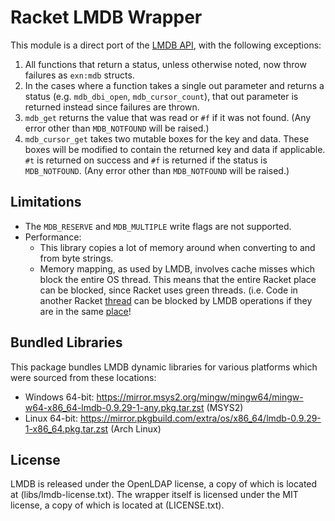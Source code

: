 # Racket LMDB Wrapper

This module is a direct port of the [LMDB API](http://www.lmdb.tech/doc), with the following exceptions:

1. All functions that return a status, unless otherwise noted, now throw failures as `exn:mdb` structs.
2. In the cases where a function takes a single out parameter and returns a status (e.g. `mdb_dbi_open`, `mdb_cursor_count`), that out parameter is returned instead since failures are thrown.
3. `mdb_get` returns the value that was read or `#f` if it was not found.
   (Any error other than `MDB_NOTFOUND` will be raised.)
4. `mdb_cursor_get` takes two mutable boxes for the key and data.
   These boxes will be modified to contain the returned key and data if applicable.
   `#t` is returned on success and `#f` is returned if the status is `MDB_NOTFOUND`.
   (Any error other than `MDB_NOTFOUND` will be raised.)

## Limitations

* The `MDB_RESERVE` and `MDB_MULTIPLE` write flags are not supported.
* Performance:
  * This library copies a lot of memory around when converting to and from byte strings.
  * Memory mapping, as used by LMDB, involves cache misses which block the entire OS thread.
    This means that the entire Racket place can be blocked, since Racket uses green threads.
    (i.e. Code in another Racket [thread](https://docs.racket-lang.org/reference/threads.html) can be blocked by LMDB operations if they are in the same [place](https://docs.racket-lang.org/reference/places.html)!

## Bundled Libraries

This package bundles LMDB dynamic libraries for various platforms which were sourced from these locations:

* Windows 64-bit: https://mirror.msys2.org/mingw/mingw64/mingw-w64-x86_64-lmdb-0.9.29-1-any.pkg.tar.zst (MSYS2)
* Linux 64-bit: https://mirror.pkgbuild.com/extra/os/x86_64/lmdb-0.9.29-1-x86_64.pkg.tar.zst (Arch Linux)

## License

LMDB is released under the OpenLDAP license, a copy of which is located at (libs/lmdb-license.txt).
The wrapper itself is licensed under the MIT license, a copy of which is located at (LICENSE.txt).
